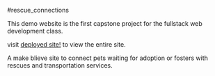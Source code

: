 #rescue_connections

This demo website is the first capstone project for the fullstack web development class.

visit [deployed site!](https://keira-mclean.github.io/rescue-connections/) to view the entire site.

A make blieve site to connect pets waiting for adoption or fosters with rescues and transportation services.


